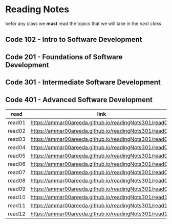 # Reading Notes

befor any class we **must** read the topics that we will take in the *next class*

## Code 102 - Intro to Software Development

## Code 201 - Foundations of Software Development

## Code 301 - Intermediate Software Development

## Code 401 - Advanced Software Development



| read  |      link      |
|----------|:-------------:|
| read01 |  https://ammar00areeda.github.io/readingNots301/read01/ |
| read02 |  https://ammar00areeda.github.io/readingNots301/read02/ |
| read03 |  https://ammar00areeda.github.io/readingNots301/read03/ |
| read04 |  https://ammar00areeda.github.io/readingNots301/read04/ |
| read05 |  https://ammar00areeda.github.io/readingNots301/read05/ |
| read06 |  https://ammar00areeda.github.io/readingNots301/read06/ |
| read07 |  https://ammar00areeda.github.io/readingNots301/read07/ |
| read08 |  https://ammar00areeda.github.io/readingNots301/read08/ |
| read09 |  https://ammar00areeda.github.io/readingNots301/read09/ |
| read10 |  https://ammar00areeda.github.io/readingNots301/read10/ |
| read11 |  https://ammar00areeda.github.io/readingNots301/read11/ |
| read12 |  https://ammar00areeda.github.io/readingNots301/read12/ |